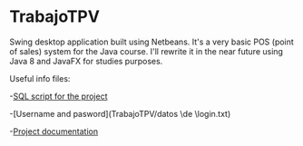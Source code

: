 # TrabajoTPV
Swing desktop application built using Netbeans. It's a very basic POS (point of sales) system for the Java course. 
I'll rewrite it in the near future using Java 8 and JavaFX for studies purposes.

Useful info files: 

-[SQL script for the project](TPV_diego.sql) 

-[Username and pasword](TrabajoTPV/datos \de \login.txt) 

-[Project documentation](TrabajoTPV/Documentacion_Trabajo_TPV_Diego.pdf)
